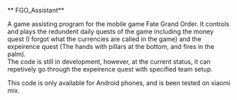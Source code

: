 ** FGO_Assistant**

A game assisting program for the mobile game Fate Grand Order.  It controls and plays the redundent daily quests of the game including the money quest (I forgot what the currencies are called in the game) and the expeirence quest (The hands with pillars at the bottom, and fires in the palm).  
The code is still in development, however, at the current status, it can repetively go through the expeirence quest with specified team setup.

This code is only available for Android phones, and is been tested on xiaomi mix.
